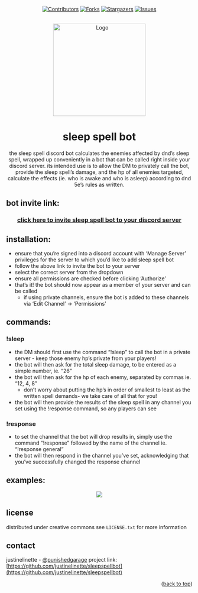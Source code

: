 <!-- template: https://github.com/othneildrew/Best-README-Template/ -->


<div align="center">
  <a name="readme-top"></a>

  [![Contributors][contributors-shield]][contributors-url]
  [![Forks][forks-shield]][forks-url]
  [![Stargazers][stars-shield]][stars-url]
  [![Issues][issues-shield]][issues-url]
  
  </br>
  <a href="https://github.com/justinelinette/sleepspellbot">
    <img src="https://images2.imgbox.com/be/44/Ep4jsVGZ_o.png" alt="Logo" width="250" height="250">
  </a>

<h1 align="center">sleep spell bot</h3>
  
  the sleep spell discord bot calculates the enemies affected by dnd’s sleep spell, wrapped up conveniently in a bot that can be called right inside your discord server. its intended use is to allow the DM to privately call the bot, provide the sleep spell’s damage, and the hp of all enemies targeted, calculate the effects (ie. who is awake and who is asleep) according to dnd 5e’s rules as written.
</div>

## bot invite link:
<div align="center">
  <h3>
    <u>
      <a href="https://discord.com/api/oauth2/authorize?client_id=1082665111505883146&permissions=534723947584&scope=bot">click here to invite sleep spell bot to your discord server</a>
    </u>
  </h3>
</div>

## installation:



* ensure that you’re signed into a discord account with ‘Manage Server’ privileges for the server to which you’d like to add sleep spell bot
* follow the above link to invite the bot to your server
* select the correct server from the dropdown
* ensure all permissions are checked before clicking ‘Authorize’
* that’s it! the bot should now appear as a member of your server and can be called
    * if using private channels, ensure the bot is added to these channels via ‘Edit Channel’ → ‘Permissions’


## commands:



### !sleep
* the DM should first use the command “!sleep” to call the bot in a private server - keep those enemy hp’s private from your players!
* the bot will then ask for the total sleep damage, to be entered as a simple number, ie. “26”
* the bot will then ask for the hp of each enemy, separated by commas ie. “12, 4, 8”
    * don’t worry about putting the hp’s in order of smallest to least as the written spell demands- we take care of all that for you!
* the bot will then provide the results of the sleep spell in any channel you set using the !response command, so any players can see 
    
### !response
* to set the channel that the bot will drop results in, simply use the command “!response” followed by the name of the channel ie. “!response general”
* the bot will then respond in the channel you’ve set, acknowledging that you’ve successfully changed the response channel


## examples:
<div align="center">
  <a href="https://images2.imgbox.com/b9/dc/2KWVbJnA_o.png">
    <img src="https://images2.imgbox.com/b9/dc/2KWVbJnA_o.png">
  </a>
</div>

## license
distributed under creative commons
see `LICENSE.txt` for more information

## contact

justinelinette - [@punishedgarage](https://twitter.com/punishedgarage)
project link: [https://github.com/justinelinette/sleepspellbot](https://github.com/justinelinette/sleepspellbot)


<p align="right">(<a href="#readme-top">back to top</a>)</p>


[discordpy-shield]: https://img.shields.io/badge/discord--py-ffffff?style=for-the-badge&logo=discord
[discordpy-url]: https://discordpy.readthedocs.io/
[contributors-shield]: https://img.shields.io/github/contributors/justinelinette/sleepspellbot.svg?style=for-the-badge
[contributors-url]: https://github.com/justinelinette/sleepspellbot/graphs/contributors
[forks-shield]: https://img.shields.io/github/forks/justinelinette/sleepspellbot.svg?style=for-the-badge
[forks-url]: https://github.com/justinelinette/sleepspellbot/network/members
[stars-shield]: https://img.shields.io/github/stars/justinelinette/sleepspellbot.svg?style=for-the-badge
[stars-url]: https://github.com/justinelinette/sleepspellbot/stargazers
[issues-shield]: https://img.shields.io/github/issues/justinelinette/sleepspellbot.svg?style=for-the-badge
[issues-url]: https://github.com/justinelinette/sleepspellbot/issues
[license-shield]: https://img.shields.io/github/license/justinelinette/sleepspellbot.svg?style=for-the-badge
[license-url]: https://github.com/justinelinette/sleepspellbot/blob/master/LICENSE.txt
